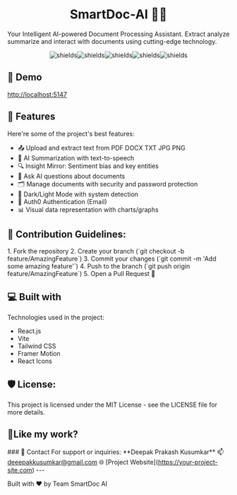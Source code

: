 <h1 align="center" id="title">SmartDoc-AI 📄✨</h1>

<p id="description">Your Intelligent AI-powered Document Processing Assistant. Extract analyze summarize and interact with documents using cutting-edge technology.</p>

<p align="center"><img src="https://img.shields.io/badge/license-MIT-green" alt="shields"><img src="https://img.shields.io/badge/Frontend-React-blue" alt="shields"><img src="https://img.shields.io/badge/Backend-Node.js-brightgreen" alt="shields"><img src="https://img.shields.io/badge/Styling-TailwindCSS-blueviolet" alt="shields"><img src="https://img.shields.io/badge/Auth-Auth0-orange" alt="shields"></p>

<h2>🚀 Demo</h2>

[http://localhost:5147](http://localhost:5147)

  
  
<h2>🧐 Features</h2>

Here're some of the project's best features:

*   📤 Upload and extract text from PDF DOCX TXT JPG PNG
*   🧠 AI Summarization with text-to-speech
*   🔍 Insight Mirror: Sentiment bias and key entities
*   💬 Ask AI questions about documents
*   🗂️ Manage documents with security and password protection
*   🎨 Dark/Light Mode with system detection
*   🔐 Auth0 Authentication (Email)
*   📊 Visual data representation with charts/graphs

<h2>🍰 Contribution Guidelines:</h2>

1\. Fork the repository 2. Create your branch (\`git checkout -b feature/AmazingFeature\`) 3. Commit your changes (\`git commit -m 'Add some amazing feature'\`) 4. Push to the branch (\`git push origin feature/AmazingFeature\`) 5. Open a Pull Request 🚀

  
  
<h2>💻 Built with</h2>

Technologies used in the project:

*   React.js
*   Vite
*   Tailwind CSS
*   Framer Motion
*   React Icons

<h2>🛡️ License:</h2>

This project is licensed under the MIT License - see the LICENSE file for more details.

<h2>💖Like my work?</h2>

\### 📧 Contact For support or inquiries: \*\*Deepak Prakash Kusumkar\*\* 📫 deeepakkusumkar@gmail.com 🌐 \[Project Website\](https://your-project-site.com) ---

Built with ❤️ by Team SmartDoc AI
